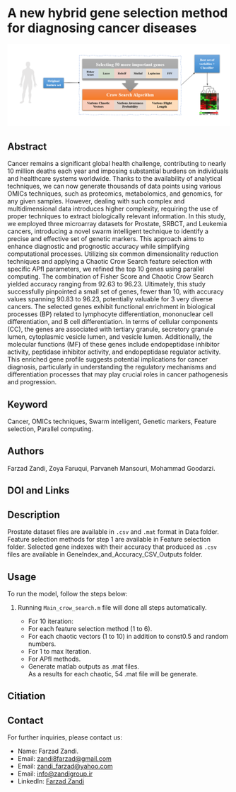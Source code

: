 # A new hybrid gene selection method for diagnosing cancer diseases
![Graphical Abstract](https://github.com/Farzad-Zandi/Cancer-Gene-Selection/blob/main/Graphical%20Abstract.png)
## Abstract
Cancer remains a significant global health challenge, contributing to nearly 10 million deaths each year and imposing substantial burdens on individuals and healthcare systems worldwide. Thanks to the availability of analytical techniques, we can now generate thousands of data points using various OMICs techniques, such as proteomics, metabolomics, and genomics, for any given samples. However, dealing with such complex and multidimensional data introduces higher complexity, requiring the use of proper techniques to extract biologically relevant information. In this study, we employed three microarray datasets for Prostate, SRBCT, and Leukemia cancers, introducing a novel swarm intelligent technique to identify a precise and effective set of genetic markers. This approach aims to enhance diagnostic and prognostic accuracy while simplifying computational processes. Utilizing six common dimensionality reduction techniques and applying a Chaotic Crow Search feature selection with specific APfl parameters, we refined the top 10 genes using parallel computing. The combination of Fisher Score and Chaotic Crow Search yielded accuracy ranging from 92.63 to 96.23. Ultimately, this study successfully pinpointed a small set of genes, fewer than 10, with accuracy values spanning 90.83 to 96.23, potentially valuable for 3 very diverse cancers. The selected genes exhibit functional enrichment in biological processes (BP) related to lymphocyte differentiation, mononuclear cell differentiation, and B cell differentiation. In terms of cellular components (CC), the genes are associated with tertiary granule, secretory granule lumen, cytoplasmic vesicle lumen, and vesicle lumen. Additionally, the molecular functions (MF) of these genes include endopeptidase inhibitor activity, peptidase inhibitor activity, and endopeptidase regulator activity. This enriched gene profile suggests potential implications for cancer diagnosis, particularly in understanding the regulatory mechanisms and differentiation processes that may play crucial roles in cancer pathogenesis and progression.
## Keyword
Cancer, OMICs techniques, Swarm intelligent, Genetic markers, Feature selection, Parallel computing.
## Authors
Farzad Zandi, Zoya Faruqui, Parvaneh Mansouri, Mohammad Goodarzi.
## DOI and Links
## Description
Prostate dataset files are available in `.csv` and `.mat` format in Data folder.
Feature selection methods for step 1 are available in Feature selection folder.
Selected gene indexes with their accuracy that produced as `.csv` files are available in GeneIndex_and_Accuracy_CSV_Outputs folder.
## Usage
To run the model, follow the steps below:
1. Running `Main_crow_search.m` file will done all steps automatically.

   - For 10 iteration:
   - For each feature selection method (1 to 6).
   - For each chaotic vectors (1 to 10) in addition to const0.5 and random numbers.
   - For 1 to max Iteration.
   - For APfl methods.
   - Generate matlab outputs as .mat files.   
As a results for each chaotic, 54 .mat file will be generate.
## Citiation
## Contact
For further inquiries, please contact us:
- Name: Farzad Zandi.
- Email: [zandi8farzad@gmail.com](zandi8farzad@gmail.com)
- Email: [zandi_farzad@yahoo.com](zandi_farzad@yahoo.com)
- Email: [info@zandigroup.ir](info@zandigroup.ir)
- LinkedIn: [Farzad Zandi](https://www.linkedin.com/in/farzad-zandi-86a37326a/)
